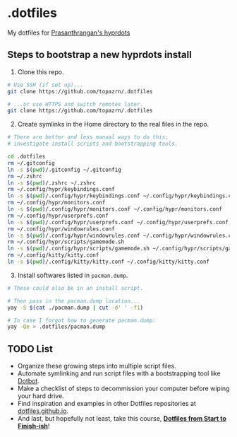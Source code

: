 # .dotfiles
My dotfiles for [Prasanthrangan's hyprdots](https://github.com/prasanthrangan/hyprdots)

## Steps to bootstrap a new hyprdots install

1. Clone this repo.

```zsh
# Use SSH (if set up)...
git clone https://github.com/topazrn/.dotfiles

# ...or use HTTPS and switch remotes later.
git clone https://github.com/topazrn/.dotfiles
```


2. Create symlinks in the Home directory to the real files in the repo.

```zsh
# There are better and less manual ways to do this;
# investigate install scripts and bootstrapping tools.

cd .dotfiles
rm ~/.gitconfig
ln -s $(pwd)/.gitconfig ~/.gitconfig
rm ~/.zshrc
ln -s $(pwd)/.zshrc ~/.zshrc
rm ~/.config/hypr/keybindings.conf
ln -s $(pwd)/.config/hypr/keybindings.conf ~/.config/hypr/keybindings.conf
rm ~/.config/hypr/monitors.conf
ln -s $(pwd)/.config/hypr/monitors.conf ~/.config/hypr/monitors.conf
rm ~/.config/hypr/userprefs.conf
ln -s $(pwd)/.config/hypr/userprefs.conf ~/.config/hypr/userprefs.conf
rm ~/.config/hypr/windowrules.conf
ln -s $(pwd)/.config/hypr/windowrules.conf ~/.config/hypr/windowrules.conf
rm ~/.config/hypr/scripts/gamemode.sh
ln -s $(pwd)/.config/hypr/scripts/gamemode.sh ~/.config/hypr/scripts/gamemode.sh
rm ~/.config/kitty/kitty.conf
ln -s $(pwd)/.config/kitty/kitty.conf ~/.config/kitty/kitty.conf
```


3. Install softwares listed in `pacman.dump`.

```zsh
# These could also be in an install script.

# Then pass in the pacman.dump location...
yay -S $(cat ./pacman.dump | cut -d' ' -f1)

# In case I forgot how to generate pacman.dump:
yay -Qe > .dotfiles/pacman.dump
```


## TODO List

- Organize these growing steps into multiple script files.
- Automate symlinking and run script files with a bootstrapping tool like [Dotbot](https://github.com/anishathalye/dotbot).
- Make a checklist of steps to decommission your computer before wiping your hard drive.
- Find inspiration and examples in other Dotfiles repositories at [dotfiles.github.io](https://dotfiles.github.io/).
- And last, but hopefully not least, take this course, [**Dotfiles from Start to Finish-ish**](https://www.udemy.com/course/dotfiles-from-start-to-finish-ish/?referralCode=445BE0B541C48FE85276 "Learn Dotfiles from Start to Finish-ish on Udemy"
)!